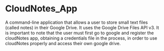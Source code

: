 # CloudNotes_App
A command-line application that allows a user to store small text files (called notes) in their Google Drive. It uses the Google Drive Files API v3.
It is important to note that the user must first go to google and register the cloudNotes app, obtaining a credentials file in the process, in order to use cloudNotes properly and access their own google drive.
